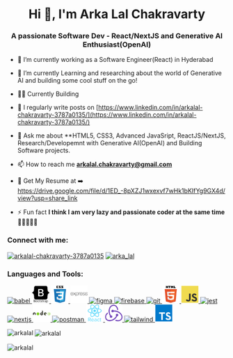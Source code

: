 <h1 align="center">Hi 👋, I'm Arka Lal Chakravarty</h1>
<h3 align="center">A passionate Software Dev - React/NextJS and Generative AI Enthusiast(OpenAI)</h3>

- 🔭 I’m currently working as a Software Engineer(React) in Hyderabad

- 🌱 I’m currently Learning and researching about the world of Generative AI and building some cool stuff on the go!

- 👨‍💻 Currently Building

- 📝 I regularly write posts on [https://www.linkedin.com/in/arkalal-chakravarty-3787a0135/](https://www.linkedin.com/in/arkalal-chakravarty-3787a0135/)

- 💬 Ask me about **HTML5, CSS3, Advanced JavaSript, ReactJS/NextJS, Research/Developemnt with Generative AI(OpenAI) and Building Software projects.

- 📫 How to reach me **arkalal.chakravarty@gmail.com**

- 📃 Get My Resume at ➡️ https://drive.google.com/file/d/1ED_-8pXZJ1wxexvf7wHk1bKIfYg9GX4d/view?usp=share_link

- ⚡ Fun fact **I think I am very lazy and passionate coder at the same time 🧑🏻‍💻😁🤟**

<h3 align="left">Connect with me:</h3>
<p align="left">
<a href="https://linkedin.com/in/arkalal-chakravarty-3787a0135" target="blank"><img align="center" src="https://raw.githubusercontent.com/rahuldkjain/github-profile-readme-generator/master/src/images/icons/Social/linked-in-alt.svg" alt="arkalal-chakravarty-3787a0135" height="30" width="40" /></a>
<a href="https://instagram.com/arka_lal" target="blank"><img align="center" src="https://raw.githubusercontent.com/rahuldkjain/github-profile-readme-generator/master/src/images/icons/Social/instagram.svg" alt="arka_lal" height="30" width="40" /></a>
</p>

<h3 align="left">Languages and Tools:</h3>
<p align="left"> <a href="https://babeljs.io/" target="_blank" rel="noreferrer"> <img src="https://www.vectorlogo.zone/logos/babeljs/babeljs-icon.svg" alt="babel" width="40" height="40"/> </a> <a href="https://getbootstrap.com" target="_blank" rel="noreferrer"> <img src="https://raw.githubusercontent.com/devicons/devicon/master/icons/bootstrap/bootstrap-plain-wordmark.svg" alt="bootstrap" width="40" height="40"/> </a> <a href="https://www.w3schools.com/css/" target="_blank" rel="noreferrer"> <img src="https://raw.githubusercontent.com/devicons/devicon/master/icons/css3/css3-original-wordmark.svg" alt="css3" width="40" height="40"/> </a> <a href="https://expressjs.com" target="_blank" rel="noreferrer"> <img src="https://raw.githubusercontent.com/devicons/devicon/master/icons/express/express-original-wordmark.svg" alt="express" width="40" height="40"/> </a> <a href="https://www.figma.com/" target="_blank" rel="noreferrer"> <img src="https://www.vectorlogo.zone/logos/figma/figma-icon.svg" alt="figma" width="40" height="40"/> </a> <a href="https://firebase.google.com/" target="_blank" rel="noreferrer"> <img src="https://www.vectorlogo.zone/logos/firebase/firebase-icon.svg" alt="firebase" width="40" height="40"/> </a> <a href="https://git-scm.com/" target="_blank" rel="noreferrer"> <img src="https://www.vectorlogo.zone/logos/git-scm/git-scm-icon.svg" alt="git" width="40" height="40"/> </a> <a href="https://www.w3.org/html/" target="_blank" rel="noreferrer"> <img src="https://raw.githubusercontent.com/devicons/devicon/master/icons/html5/html5-original-wordmark.svg" alt="html5" width="40" height="40"/> </a> <a href="https://developer.mozilla.org/en-US/docs/Web/JavaScript" target="_blank" rel="noreferrer"> <img src="https://raw.githubusercontent.com/devicons/devicon/master/icons/javascript/javascript-original.svg" alt="javascript" width="40" height="40"/> </a> <a href="https://jestjs.io" target="_blank" rel="noreferrer"> <img src="https://www.vectorlogo.zone/logos/jestjsio/jestjsio-icon.svg" alt="jest" width="40" height="40"/> </a> <a href="https://nextjs.org/" target="_blank" rel="noreferrer"> <img src="https://cdn.worldvectorlogo.com/logos/nextjs-2.svg" alt="nextjs" width="40" height="40"/> </a> <a href="https://nodejs.org" target="_blank" rel="noreferrer"> <img src="https://raw.githubusercontent.com/devicons/devicon/master/icons/nodejs/nodejs-original-wordmark.svg" alt="nodejs" width="40" height="40"/> </a> <a href="https://postman.com" target="_blank" rel="noreferrer"> <img src="https://www.vectorlogo.zone/logos/getpostman/getpostman-icon.svg" alt="postman" width="40" height="40"/> </a> <a href="https://reactjs.org/" target="_blank" rel="noreferrer"> <img src="https://raw.githubusercontent.com/devicons/devicon/master/icons/react/react-original-wordmark.svg" alt="react" width="40" height="40"/> </a> <a href="https://redux.js.org" target="_blank" rel="noreferrer"> <img src="https://raw.githubusercontent.com/devicons/devicon/master/icons/redux/redux-original.svg" alt="redux" width="40" height="40"/> </a> <a href="https://tailwindcss.com/" target="_blank" rel="noreferrer"> <img src="https://www.vectorlogo.zone/logos/tailwindcss/tailwindcss-icon.svg" alt="tailwind" width="40" height="40"/> </a> <a href="https://www.typescriptlang.org/" target="_blank" rel="noreferrer"> <img src="https://raw.githubusercontent.com/devicons/devicon/master/icons/typescript/typescript-original.svg" alt="typescript" width="40" height="40"/> </a> </p>

<p><img align="left" src="https://github-readme-stats.vercel.app/api/top-langs?username=arkalal&show_icons=true&locale=en&layout=compact" alt="arkalal" /></p>

<p>&nbsp;<img align="center" src="https://github-readme-stats.vercel.app/api?username=arkalal&show_icons=true&locale=en" alt="arkalal" /></p>

<p><img align="center" src="https://github-readme-streak-stats.herokuapp.com/?user=arkalal&" alt="arkalal" /></p>
